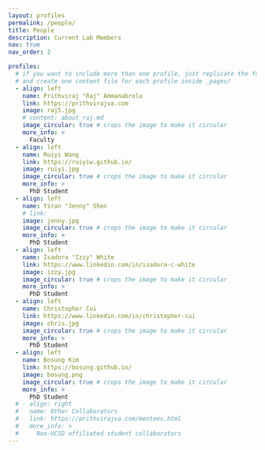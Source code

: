 ```yaml
---
layout: profiles
permalink: /people/
title: People
description: Current Lab Members
nav: true
nav_order: 2

profiles:
  # if you want to include more than one profile, just replicate the following block
  # and create one content file for each profile inside _pages/
  - align: left
    name: Prithviraj "Raj" Ammanabrolu
    link: https://prithvirajva.com
    image: raj5.jpg
    # content: about_raj.md
    image_circular: true # crops the image to make it circular
    more_info: >
      Faculty
  - align: left
    name: Ruiyi Wang
    link: https://ruiyiw.github.io/
    image: ruiyi.jpg
    image_circular: true # crops the image to make it circular
    more_info: >
      PhD Student
  - align: left
    name: Yiran "Jenny" Shen
    # link:
    image: jenny.jpg
    image_circular: true # crops the image to make it circular
    more_info: >
      PhD Student
  - align: left
    name: Isadora "Izzy" White
    link: https://www.linkedin.com/in/isadora-c-white
    image: izzy.jpg
    image_circular: true # crops the image to make it circular
    more_info: >
      PhD Student
  - align: left
    name: Christopher Cui
    link: https://www.linkedin.com/in/christopher-cui
    image: chris.jpg
    image_circular: true # crops the image to make it circular
    more_info: >
      PhD Student
  - align: left
    name: Bosung Kim
    link: https://bosung.github.io/
    image: bosung.png
    image_circular: true # crops the image to make it circular
    more_info: >
      PhD Student
  # - align: right
  #   name: Other Collaborators
  #   link: https://prithvirajva.com/mentees.html
  #   more_info: >
  #     Non-UCSD affiliated student collaborators
---
```


<!-- {% include figure.html
              path='/assets/img/spookylab.jpg'
              style='max-width:20% height:auto'
              alt='lab photo'
              cache_bust=true -%} -->
